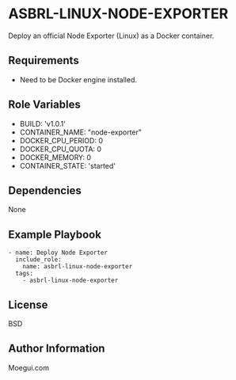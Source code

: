 ASBRL-LINUX-NODE-EXPORTER
=========

Deploy an official Node Exporter (Linux) as a Docker container.

Requirements
------------

- Need to be Docker engine installed.

Role Variables
--------------

- BUILD: 'v1.0.1'
- CONTAINER_NAME: "node-exporter"
- DOCKER_CPU_PERIOD: 0
- DOCKER_CPU_QUOTA: 0
- DOCKER_MEMORY: 0
- CONTAINER_STATE: 'started'

Dependencies
------------

None

Example Playbook
----------------

    - name: Deploy Node Exporter
      include_role:
        name: asbrl-linux-node-exporter
      tags:
        - asbrl-linux-node-exporter

License
-------

BSD

Author Information
------------------

Moegui.com
